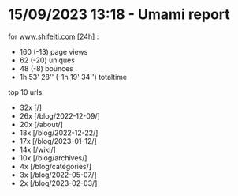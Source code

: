 # 15/09/2023 13:18 - Umami report
for www.shifeiti.com [24h] :

 - 160 (-13) page views
 - 62 (-20) uniques
 - 48 (-8) bounces
 - 1h 53' 28'' (-1h 19' 34'') totaltime


top 10 urls:
 - 32x [/]
 - 26x [/blog/2022-12-09/]
 - 20x [/about/]
 - 18x [/blog/2022-12-22/]
 - 17x [/blog/2023-01-12/]
 - 14x [/wiki/]
 - 10x [/blog/archives/]
 - 4x [/blog/categories/]
 - 3x [/blog/2022-05-07/]
 - 2x [/blog/2023-02-03/]


